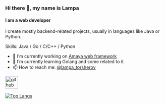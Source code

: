 ### Hi there 👋, my name is Lampa
#### I am a web developer

I create mostly backend-related projects, usually in languages like Java or Python.

Skills: Java / Go / C/C++ / Python

- 🔭 I’m currently working on [Amaya web framework](https://github.com/amayaframework) 
- 🌱 I’m currently learning Golang and some related to it 
- 📫 How to reach me: [@lampa_torsherov](https://t.me/lampa_torsherov)


[<img src='https://cdn.jsdelivr.net/npm/simple-icons@3.0.1/icons/github.svg' alt='github' height='40'>](https://github.com/RomanQed)  

[![Top Langs](https://github-readme-stats.vercel.app/api/top-langs/?username=RomanQed)](https://github.com/anuraghazra/github-readme-stats)

